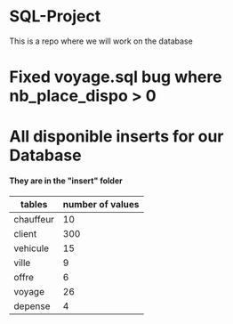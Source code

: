 # SQL-Project

This is a repo where we will work on the database

# Fixed voyage.sql bug where nb_place_dispo > 0

# All disponible inserts for our Database
#### They are in the "insert" folder

| tables    | number of values |
| --------- | ---------------- |
| chauffeur |               10 |
| client    |              300 |
| vehicule  |               15 |
| ville     |                9 |
| offre     |                6 |
| voyage    |               26 |
| depense   |                4 |


